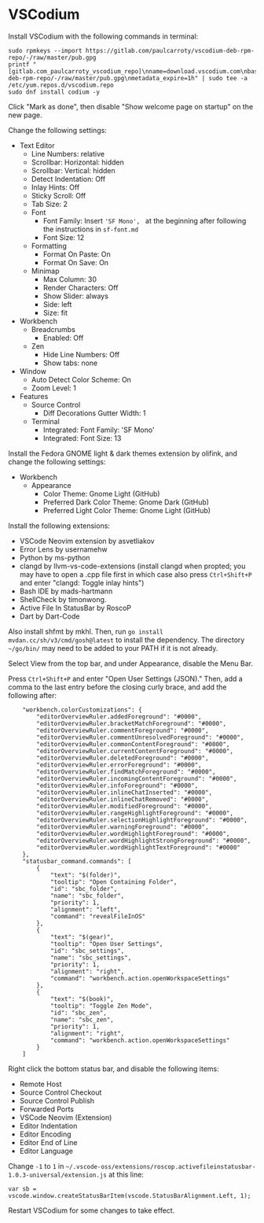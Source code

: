 # VSCodium

Install VSCodium with the following commands in terminal:

```
sudo rpmkeys --import https://gitlab.com/paulcarroty/vscodium-deb-rpm-repo/-/raw/master/pub.gpg
printf "[gitlab.com_paulcarroty_vscodium_repo]\nname=download.vscodium.com\nbaseurl=https://download.vscodium.com/rpms/\nenabled=1\ngpgcheck=1\nrepo_gpgcheck=1\ngpgkey=https://gitlab.com/paulcarroty/vscodium-deb-rpm-repo/-/raw/master/pub.gpg\nmetadata_expire=1h" | sudo tee -a /etc/yum.repos.d/vscodium.repo
sudo dnf install codium -y
```

Click "Mark as done", then disable "Show welcome page on startup" on the new page.

Change the following settings:

- Text Editor
  - Line Numbers: relative
  - Scrollbar: Horizontal: hidden
  - Scrollbar: Vertical: hidden
  - Detect Indentation: Off
  - Inlay Hints: Off
  - Sticky Scroll: Off
  - Tab Size: 2
  - Font
    - Font Family: Insert `'SF Mono', ` at the beginning after following the instructions in `sf-font.md`
    - Font Size: 12
  - Formatting
    - Format On Paste: On
    - Format On Save: On
  - Minimap
    - Max Column: 30
    - Render Characters: Off
    - Show Slider: always
    - Side: left
    - Size: fit
- Workbench
  - Breadcrumbs
    - Enabled: Off
  - Zen
    - Hide Line Numbers: Off
    - Show tabs: none
- Window
  - Auto Detect Color Scheme: On
  - Zoom Level: 1
- Features
  - Source Control
    - Diff Decorations Gutter Width: 1
  - Terminal
    - Integrated: Font Family: 'SF Mono'
    - Integrated: Font Size: 13

Install the Fedora GNOME light & dark themes extension by olifink, and change the following settings:

- Workbench
  - Appearance
    - Color Theme: Gnome Light (GitHub)
    - Preferred Dark Color Theme: Gnome Dark (GitHub)
    - Preferred Light Color Theme: Gnome Light (GitHub)

Install the following extensions:
- VSCode Neovim extension by asvetliakov
- Error Lens by usernamehw
- Python by ms-python
- clangd by llvm-vs-code-extensions (install clangd when propted; you may have to open a .cpp file first in which case also press `Ctrl+Shift+P` and enter "clangd: Toggle inlay hints")
- Bash IDE by mads-hartmann
- ShellCheck by timonwong.
- Active File In StatusBar by RoscoP
- Dart by Dart-Code

Also install shfmt by mkhl. Then, run `go install mvdan.cc/sh/v3/cmd/gosh@latest` to install the dependency. The directory `~/go/bin/` may need to be added to your PATH if it is not already.

Select View from the top bar, and under Appearance, disable the Menu Bar.

Press `Ctrl+Shift+P` and enter "Open User Settings (JSON)." Then, add a comma to the last entry before the closing curly brace, and add the following after:

```
    "workbench.colorCustomizations": {
        "editorOverviewRuler.addedForeground": "#0000",
        "editorOverviewRuler.bracketMatchForeground": "#0000",
        "editorOverviewRuler.commentForeground": "#0000",
        "editorOverviewRuler.commentUnresolvedForeground": "#0000",
        "editorOverviewRuler.commonContentForeground": "#0000",
        "editorOverviewRuler.currentContentForeground": "#0000",
        "editorOverviewRuler.deletedForeground": "#0000",
        "editorOverviewRuler.errorForeground": "#0000",
        "editorOverviewRuler.findMatchForeground": "#0000",
        "editorOverviewRuler.incomingContentForeground": "#0000",
        "editorOverviewRuler.infoForeground": "#0000",
        "editorOverviewRuler.inlineChatInserted": "#0000",
        "editorOverviewRuler.inlineChatRemoved": "#0000",
        "editorOverviewRuler.modifiedForeground": "#0000",
        "editorOverviewRuler.rangeHighlightForeground": "#0000",
        "editorOverviewRuler.selectionHighlightForeground": "#0000",
        "editorOverviewRuler.warningForeground": "#0000",
        "editorOverviewRuler.wordHighlightForeground": "#0000",
        "editorOverviewRuler.wordHighlightStrongForeground": "#0000",
        "editorOverviewRuler.wordHighlightTextForeground": "#0000"
    },
    "statusbar_command.commands": [
        {
            "text": "$(folder)",
            "tooltip": "Open Containing Folder",
            "id": "sbc_folder",
            "name": "sbc_folder",
            "priority": 1,
            "alignment": "left",
            "command": "revealFileInOS"
        },
        {
            "text": "$(gear)",
            "tooltip": "Open User Settings",
            "id": "sbc_settings",
            "name": "sbc_settings",
            "priority": 1,
            "alignment": "right",
            "command": "workbench.action.openWorkspaceSettings"
        },
        {
            "text": "$(book)",
            "tooltip": "Toggle Zen Mode",
            "id": "sbc_zen",
            "name": "sbc_zen",
            "priority": 1,
            "alignment": "right",
            "command": "workbench.action.openWorkspaceSettings"
        }
    ]
```

Right click the bottom status bar, and disable the following items:

- Remote Host
- Source Control Checkout
- Source Control Publish
- Forwarded Ports
- VSCode Neovim (Extension)
- Editor Indentation
- Editor Encoding
- Editor End of Line
- Editor Language

Change `-1` to `1` in `~/.vscode-oss/extensions/roscop.activefileinstatusbar-1.0.3-universal/extension.js` at this line:

```
var sb = vscode.window.createStatusBarItem(vscode.StatusBarAlignment.Left, 1);
```

Restart VSCodium for some changes to take effect.
